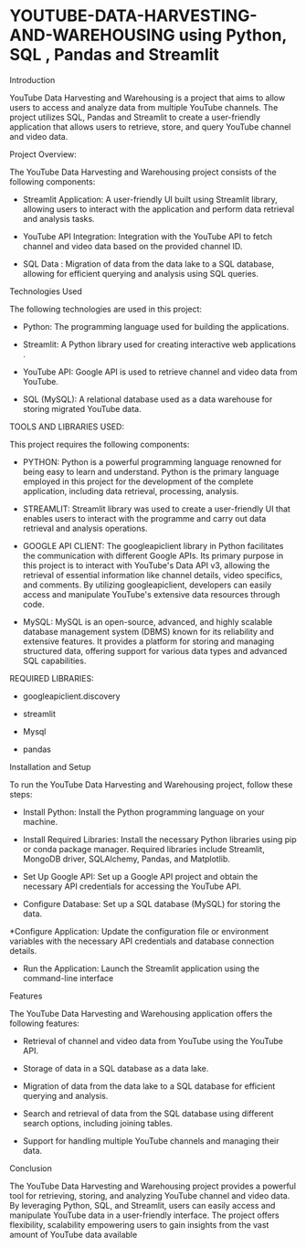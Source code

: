 # YOUTUBE-DATA-HARVESTING-AND-WAREHOUSING using Python, SQL , Pandas and Streamlit

Introduction

YouTube Data Harvesting and Warehousing is a project that aims to allow users to access and analyze data from multiple YouTube channels. The project utilizes SQL, Pandas and Streamlit to create a user-friendly application that allows users to retrieve, store, and query YouTube channel and video data.

Project Overview:

The YouTube Data Harvesting and Warehousing project consists of the following components:

* Streamlit Application: A user-friendly UI built using Streamlit library, allowing users to interact with the application and perform data retrieval and analysis tasks.

* YouTube API Integration: Integration with the YouTube API to fetch channel and video data based on the provided channel ID.

* SQL Data : Migration of data from the data lake to a SQL database, allowing for efficient querying and analysis using SQL queries.

Technologies Used

The following technologies are used in this project:

* Python: The programming language used for building the applications.

* Streamlit: A Python library used for creating interactive web applications .

* YouTube API: Google API is used to retrieve channel and video data from YouTube.

* SQL (MySQL): A relational database used as a data warehouse for storing migrated YouTube data.

TOOLS AND LIBRARIES USED:

This project requires the following components:

* PYTHON: Python is a powerful programming language renowned for being easy to learn and understand. Python is the primary language employed in this project for the development of the complete application, including data retrieval, processing, analysis.

* STREAMLIT: Streamlit library was used to create a user-friendly UI that enables users to interact with the programme and carry out data retrieval and analysis operations.

* GOOGLE API CLIENT: The googleapiclient library in Python facilitates the communication with different Google APIs. Its primary purpose in this project is to interact with YouTube's Data API v3, allowing the retrieval of essential information like channel details, video specifics, and comments. By utilizing googleapiclient, developers can easily access and manipulate YouTube's extensive data resources through code.

* MySQL: MySQL is an open-source, advanced, and highly scalable database management system (DBMS) known for its reliability and extensive features. It provides a platform for storing and managing structured data, offering support for various data types and advanced SQL capabilities.

REQUIRED LIBRARIES:

* googleapiclient.discovery

* streamlit

* Mysql

* pandas

Installation and Setup

To run the YouTube Data Harvesting and Warehousing project, follow these steps:

* Install Python: Install the Python programming language on your machine.

* Install Required Libraries: Install the necessary Python libraries using pip or conda package manager. Required libraries include Streamlit, MongoDB driver, SQLAlchemy, Pandas, and Matplotlib.

* Set Up Google API: Set up a Google API project and obtain the necessary API credentials for accessing the YouTube API.

* Configure Database: Set up a  SQL database (MySQL) for storing the data.

 *Configure Application: Update the configuration file or environment variables with the necessary API credentials and database connection details.

* Run the Application: Launch the Streamlit application using the command-line interface

Features

The YouTube Data Harvesting and Warehousing application offers the following features:

* Retrieval of channel and video data from YouTube using the YouTube API.

* Storage of data in a SQL database as a data lake.
  
* Migration of data from the data lake to a SQL database for efficient querying and analysis.

* Search and retrieval of data from the SQL database using different search options, including joining tables.
  
* Support for handling multiple YouTube channels and managing their data.

Conclusion

The YouTube Data Harvesting and Warehousing project provides a powerful tool for retrieving, storing, and analyzing YouTube channel and video data. By leveraging Python, SQL, and Streamlit, users can easily access and manipulate YouTube data in a user-friendly interface. The project offers flexibility, scalability empowering users to gain insights from the vast amount of YouTube data available
